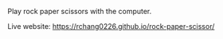 Play rock paper scissors with the computer. 

Live website: https://rchang0226.github.io/rock-paper-scissor/
